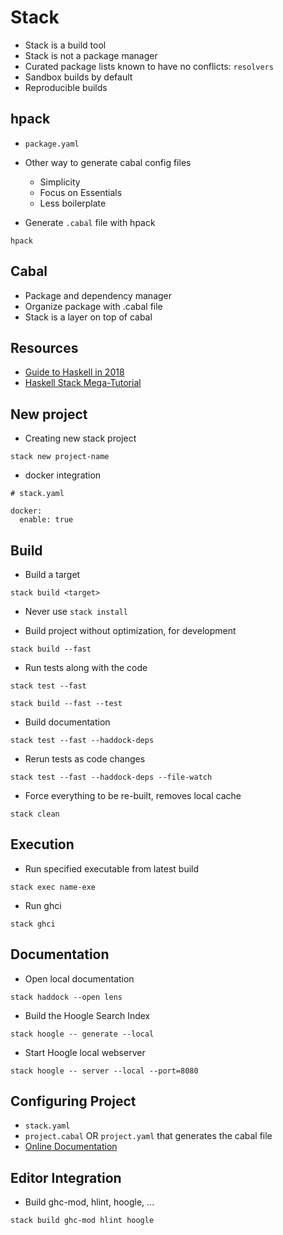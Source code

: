 # Stack

* Stack is a build tool
* Stack is not a package manager
* Curated package lists known to have no conflicts: `resolvers`
* Sandbox builds by default
* Reproducible builds

## hpack

* `package.yaml`
* Other way to generate cabal config files
  * Simplicity
  * Focus on Essentials
  * Less boilerplate

* Generate `.cabal` file with hpack
```
hpack
```

## Cabal

* Package and dependency manager
* Organize package with .cabal file
* Stack is a layer on top of cabal

## Resources

* [Guide to Haskell in 2018](https://lexi-lambda.github.io/blog/2018/02/10/an-opinionated-guide-to-haskell-in-2018/)
* [Haskell Stack Mega-Tutorial](https://www.youtube.com/watch?v=sRonIB8ZStw)

## New project

* Creating new stack project
```
stack new project-name
```
* docker integration
```
# stack.yaml

docker:
  enable: true
```


## Build

* Build a target
```
stack build <target>
```
* Never use `stack install`

* Build project without optimization, for development
```
stack build --fast
```
* Run tests along with the code
```
stack test --fast
```
```
stack build --fast --test
```
* Build documentation
```
stack test --fast --haddock-deps
```
* Rerun tests as code changes
```
stack test --fast --haddock-deps --file-watch
```

* Force everything to be re-built, removes local cache
```
stack clean
```

## Execution

* Run specified executable from latest build
```
stack exec name-exe
```

* Run ghci
```
stack ghci
```

## Documentation

* Open local documentation
```
stack haddock --open lens
```
* Build the Hoogle Search Index
```
stack hoogle -- generate --local
```
* Start Hoogle local webserver
```
stack hoogle -- server --local --port=8080
```

## Configuring Project

* `stack.yaml`
* `project.cabal` OR `project.yaml` that generates the cabal file
* [Online Documentation](https://docs.haskellstack.org/en/stable/yaml_configuration/)

## Editor Integration

* Build ghc-mod, hlint, hoogle, ...
```
stack build ghc-mod hlint hoogle
```
